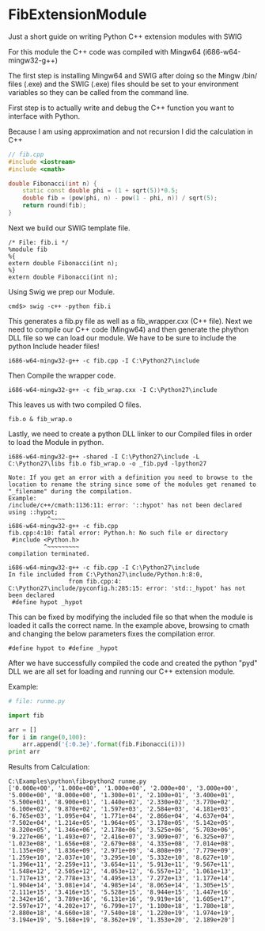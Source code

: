# FibExtensionModule
Just a short guide on writing Python C++ extension modules with SWIG

For this module the C++ code was compiled with Mingw64 (i686-w64-mingw32-g++)

The first step is installing Mingw64 and SWIG after doing so the Mingw /bin/ files (.exe) and the SWIG (.exe) files should be set to your environment variables so they can be called from the command line.

First step is to actually write and debug the C++ function you want to interface with Python.

Because I am using approximation and not recursion I did the calculation in C++
```c++
// fib.cpp
#include <iostream>
#include <cmath> 

double Fibonacci(int n) {
	static const double phi = (1 + sqrt(5))*0.5;
	double fib = (pow(phi, n) - pow(1 - phi, n)) / sqrt(5);
	return round(fib);
}
```
Next we build our SWIG template file.
```
/* File: fib.i */
%module fib
%{
extern double Fibonacci(int n);
%}
extern double Fibonacci(int n);
```
Using Swig we prep our Module.
```
cmd$> swig -c++ -python fib.i
```
This generates a fib.py file as well as a fib_wrapper.cxx (C++ file).
Next we need to compile our C++ code (Mingw64) and then generate the phython DLL file so we can load our module.
We have to be sure to include the python Include header files!
```
i686-w64-mingw32-g++ -c fib.cpp -I C:\Python27\include
```
Then Compile the wrapper code.
```
i686-w64-mingw32-g++ -c fib_wrap.cxx -I C:\Python27\include
```
This leaves us with two compiled O files.
```
fib.o & fib_wrap.o
```
Lastly, we need to create a python DLL linker to our Compiled files in order to load the Module in python.
```
i686-w64-mingw32-g++ -shared -I C:\Python27\include -L C:\Python27\libs fib.o fib_wrap.o -o _fib.pyd -lpython27

Note: If you get an error with a definition you need to browse to the location to rename the string since some of the modules get renamed to "_filename" during the compilation.
Example:
/include/c++/cmath:1136:11: error: '::hypot' has not been declared
using ::hypot;
           ^~~~~
i686-w64-mingw32-g++ -c fib.cpp
fib.cpp:4:10: fatal error: Python.h: No such file or directory
 #include <Python.h>
          ^~~~~~~~~~
compilation terminated.

i686-w64-mingw32-g++ -c fib.cpp -I C:\Python27\include
In file included from C:\Python27\include/Python.h:8:0,
                 from fib.cpp:4:
C:\Python27\include/pyconfig.h:285:15: error: 'std::_hypot' has not been declared
 #define hypot _hypot
```
This can be fixed by modifying the included file so that when the module is loaded it calls the correct name.
In the example above, browsing to cmath and changing the below parameters fixes the compilation error.
```
#define hypot to #define _hypot
```
After we have successfully compiled the code and created the python "pyd" DLL we are all set for loading and running our C++
extension module.

Example:
```python
# file: runme.py

import fib

arr = []
for i in range(0,100):
	arr.append('{:0.3e}'.format(fib.Fibonacci(i)))
print arr
```
Results from Calculation:

```
C:\Examples\python\fib>python2 runme.py
['0.000e+00', '1.000e+00', '1.000e+00', '2.000e+00', '3.000e+00', '5.000e+00', '8.000e+00', '1.300e+01', '2.100e+01', '3.400e+01', '5.500e+01', '8.900e+01', '1.440e+02', '2.330e+02', '3.770e+02', '6.100e+02', '9.870e+02', '1.597e+03', '2.584e+03', '4.181e+03', '6.765e+03', '1.095e+04', '1.771e+04', '2.866e+04', '4.637e+04', '7.502e+04', '1.214e+05', '1.964e+05', '3.178e+05', '5.142e+05', '8.320e+05', '1.346e+06', '2.178e+06', '3.525e+06', '5.703e+06', '9.227e+06', '1.493e+07', '2.416e+07', '3.909e+07', '6.325e+07', '1.023e+08', '1.656e+08', '2.679e+08', '4.335e+08', '7.014e+08', '1.135e+09', '1.836e+09', '2.971e+09', '4.808e+09', '7.779e+09', '1.259e+10', '2.037e+10', '3.295e+10', '5.332e+10', '8.627e+10', '1.396e+11', '2.259e+11', '3.654e+11', '5.913e+11', '9.567e+11', '1.548e+12', '2.505e+12', '4.053e+12', '6.557e+12', '1.061e+13', '1.717e+13', '2.778e+13', '4.495e+13', '7.272e+13', '1.177e+14', '1.904e+14', '3.081e+14', '4.985e+14', '8.065e+14', '1.305e+15', '2.111e+15', '3.416e+15', '5.528e+15', '8.944e+15', '1.447e+16', '2.342e+16', '3.789e+16', '6.131e+16', '9.919e+16', '1.605e+17', '2.597e+17', '4.202e+17', '6.799e+17', '1.100e+18', '1.780e+18', '2.880e+18', '4.660e+18', '7.540e+18', '1.220e+19', '1.974e+19', '3.194e+19', '5.168e+19', '8.362e+19', '1.353e+20', '2.189e+20']
```
